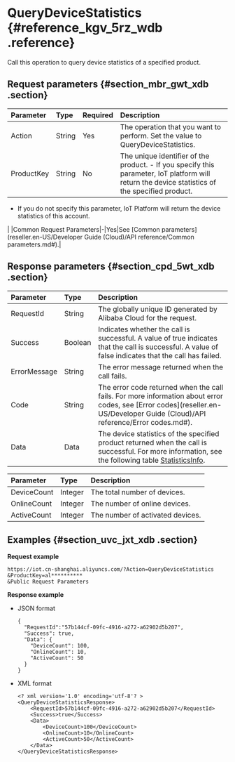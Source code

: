 # QueryDeviceStatistics {#reference_kgv_5rz_wdb .reference}

Call this operation to query device statistics of a specified product.

## Request parameters {#section_mbr_gwt_xdb .section}

|Parameter|Type|Required|Description|
|:--------|:---|:-------|:----------|
|Action|String|Yes|The operation that you want to perform. Set the value to QueryDeviceStatistics.|
|ProductKey|String|No|The unique identifier of the product. -   If you specify this parameter, IoT platform will return the device statistics of the specified product.
-   If you do not specify this parameter, IoT Platform will return the device statistics of this account.

|
|Common Request Parameters|-|Yes|See [Common parameters](reseller.en-US/Developer Guide (Cloud)/API reference/Common parameters.md#).|

## Response parameters {#section_cpd_5wt_xdb .section}

|Parameter|Type|Description|
|:--------|:---|:----------|
|RequestId|String|The globally unique ID generated by Alibaba Cloud for the request.|
|Success|Boolean|Indicates whether the call is successful. A value of true indicates that the call is successful. A value of false indicates that the call has failed.|
|ErrorMessage|String|The error message returned when the call fails.|
|Code|String|The error code returned when the call fails. For more information about error codes, see [Error codes](reseller.en-US/Developer Guide (Cloud)/API reference/Error codes.md#).|
|Data|Data|The device statistics of the specified product returned when the call is successful. For more information, see the following table [StatisticsInfo](#table_cc4_dxt_xdb).|

|Parameter|Type|Description|
|:--------|:---|:----------|
|DeviceCount|Integer|The total number of devices.|
|OnlineCount|Integer|The number of online devices.|
|ActiveCount|Integer|The number of activated devices.|

## Examples {#section_uvc_jxt_xdb .section}

**Request example**

```
https://iot.cn-shanghai.aliyuncs.com/?Action=QueryDeviceStatistics
&ProductKey=al**********
&Public Request Parameters
```

**Response example**

-   JSON format

    ```
    {
      "RequestId":"57b144cf-09fc-4916-a272-a62902d5b207",
      "Success": true,
      "Data": {
        "DeviceCount": 100,
        "OnlineCount": 10,
        "ActiveCount": 50
      }
    }
    
    ```

-   XML format

    ```
    <? xml version='1.0' encoding='utf-8'? >
    <QueryDeviceStatisticsResponse>
        <RequestId>57b144cf-09fc-4916-a272-a62902d5b207</RequestId>
        <Success>true</Success>
        <Data>
            <DeviceCount>100</DeviceCount>
            <OnlineCount>10</OnlineCount>
            <ActiveCount>50</ActiveCount>
        </Data>
    </QueryDeviceStatisticsResponse>
    ```


